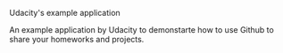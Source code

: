 Udacity's example application

An example application by Udacity to demonstarte how to use Github to share your homeworks and projects.
